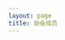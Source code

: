 ```yaml
---
layout: page
title: 协会成员
---
```


<script setup>
    import {
        VPTeamPage,
        VPTeamPageTitle,
        VPTeamMembers,
        VPTeamPageSection
    } from 'vitepress/theme';

    const members2021 = [
        {
            avatar: '/avatar/red.jpg',
            name: 'Red',
            desc: '大光头',
            org: '计算机学院',
            links: [
                {icon: {svg: '<img src="/cf.png"  alt="Codeforces"/>'}, link: 'https://codeforces.com/profile/ahey'},
            ]
        },
        {
            avatar: '/avatar/Constantine.jpg',
            name: 'Constantine',
            desc: '华师摸鱼人',
            org: '计算机学院',
            links: [
                {
                    icon: {svg: '<img src="/cf.png"  alt="Codeforces"/>'},
                    link: 'https://codeforces.com/profile/ClarkConstantine'
                },
            ]
        },
        {
            avatar: '/avatar/DengJ.jpg',
            name: 'DengJ',
            desc: '2021级  华为基地班',
            org: '计算机学院',
            links: [
                {icon: {svg: '<img src="/cf.png"  alt="Codeforces"/>'}, link: 'https://codeforces.com/profile/DengJ'},
            ]
        },
        {
            avatar: '/avatar/小念.png',
            name: '小念',
            desc: "真是会虚情假意呢<br/>想学算法是你们的自由，你们就请便吧<br/>到现在都还执着于xcpc，真难看<br/>你也差不多该忘记了吧<br/>那么那个比赛（蓝桥杯）算什么<br/>你讲的话和做的事全都互相矛盾<br/>我的湖北省赛队伍已经毁了<br/>绝对不可能再复活了<br/>我已经亲手将它结束了<br/>没有人那样拜托你<br/>这是最后的警告<br/>今后不要再和代码扯上关系了<br/>你是抱着多大的觉悟说出这种话的<br/>你只不过是一个学生，有办法背负其他人的人生吗<br/>“什么都愿意做”就是这么沉重的话<br/>做不来的事就别轻易说出口<br/>你这个人，满脑子都只想到自己呢",
            org: '计算机学院',
            links: [
                {
                    icon: {svg: '<img src="/cf.png"  alt="Codeforces"/>'},
                    link: 'https://codeforces.com/profile/starrall'
                },
            ]
        },
        {
            name: "ggboyy",
            desc: "喜欢多项式,但可能这辈子不能在赛场开出一道",
            avatar: "/avatar/ggboyy.jpg",
            org: '计算机学院',
            links: [
                {icon: {svg: '<img src="/cf.png"  alt="Codeforces"/>'}, link: 'https://codeforces.com/profile/ggboyy'},
            ]
        },
        {
            name: "🤩",
            desc: "🦄🐈🐈🐈",
            avatar: "/avatar/通天塔.jpg",
            org: '计算机学院',
            links: [
                {icon: {svg: '<img src="/cf.png"  alt="Codeforces"/>'}, link: 'https://codeforces.com/profile/foghorn'},
            ]
        },
        {
            name: "HuiZi",
            desc: "给我一个枕头，我能睡一整天",
            avatar: "/avatar/HuiZi.jpg",
            org: '人工智能教育学部 数字媒体技术',
            links: [
                {icon: {svg: '<img src="/cf.png"  alt="Codeforces"/>'}, link: 'https://codeforces.com/profile/HuiZi'},
            ]
        },
        {
            name: "Aiplc",
            desc: "计算机学院21级ACM唯一无评优废物",
            avatar: "/avatar/Aiplc.jpeg",
            org: '计算机学院',
            links: [
                {icon: {svg: '<img src="/cf.png"  alt="Codeforces"/>'}, link: 'https://codeforces.com/profile/Aoisrot'},
            ]
        },
        {
            name: "1935Zz",
            desc: "追风赶月莫停留<br/>平芜尽处是春山",
            avatar: "/avatar/1935Zz.jpeg",
            org: '计算机学院',
            links: [
                {icon: {svg: '<img src="/cf.png"  alt="Codeforces"/>'}, link: 'https://codeforces.com/profile/1935Zz'},
            ]
        },
        {
            name: "s62238",
            desc: "在线征婚，qq:1518376220速加",
            avatar: "/avatar/s62238.jpg",
            org: '人工智能教育学部 大数据',
            links: [
                {icon: {svg: '<img src="/cf.png"  alt="Codeforces"/>'}, link: 'https://codeforces.com/profile/yuhyuhy'},
            ]
        },
        {
            name: "TSerendipity",
            desc: "早睡早起",
            avatar: "/avatar/TSerendipity.jpg",
            org: '计算机学院',
            links: [
                {
                    icon: {svg: '<img src="/cf.png"  alt="Codeforces"/>'},
                    link: 'https://codeforces.com/profile/TSerendipity'
                },
            ]
        },
        {
            name: "chengor",
            desc: "cccccccccccccccccccccccccccccccccccccccccccccccccccccccccccccccccccccccccccccccccccccccccccccccccccccccccccccccccccccccccccccccccccccccccccccccccccccccccccccccccccccccccccccccccccccccccc",
            avatar: "/avatar/chengor.jpg",
            org: '人工智能教育学部 大数据',
            links: [
                {icon: {svg: '<img src="/cf.png"  alt="Codeforces"/>'}, link: 'https://codeforces.com/profile/chengor'},
            ]
        },
    ];
    const members2022 = [
        {
            name: "Sadbo1",
            desc: "Skydreamer",
            avatar: "/avatar/Sadbo1.jpg",
            org: '计算机学院',
            links: [
                {
                    icon: {svg: '<img src="/cf.png"  alt="Codeforces"/>'},
                    link: 'https://codeforces.com/profile/alex2354'
                },
            ]
        },
        {
            name: "wang_by",
            desc: "只是低能",
            avatar: "/avatar/wang_by.jpg",
            org: '计算机学院',
            links: [
                {icon: {svg: '<img src="/cf.png"  alt="Codeforces"/>'}, link: 'https://codeforces.com/profile/wang_by'},
            ]
        },
        {
            name: "wzxccnuwzx",
            desc: "华师懒人,不想动",
            avatar: "/avatar/wzxccnuwzx.jpg",
            org: '计算机学院',
            links: [
                {
                    icon: {svg: '<img src="/cf.png"  alt="Codeforces"/>'},
                    link: 'https://codeforces.com/profile/wzxccnuwzx210'
                },
            ]
        },
        {
            name: "sheep",
            desc: "什么都垫底 (",
            avatar: "/avatar/sheep.jpg",
            org: '计算机学院',
            links: [
                {
                    icon: {svg: '<img src="/cf.png"  alt="Codeforces"/>'},
                    link: 'https://codeforces.com/profile/ccnusheep'
                },
            ]
        },
        {
            name: "砥",
            desc: "这个人很懒，没有简介，快提醒他写简介",
            avatar: "/avatar/砥.jpg",
            org: '人工智能教育学部',
            links: [
                {
                    icon: {svg: '<img src="/cf.png"  alt="Codeforces"/>'},
                    link: 'https://codeforces.com/profile/woertt'
                },
            ]
        },
        {
            name: "writingdog",
            desc: "这是谁？",
            avatar: "/avatar/writingdog.jpg",
            org: '计算机学院',
            links: [
                {
                    icon: {svg: '<img src="/cf.png"  alt="Codeforces"/>'},
                    link: 'https://codeforces.com/profile/writingdog'
                },
            ]
        },
        {
            name: "Wqsing",
            desc: "别学离散了，成为单位元了！",
            avatar: "/avatar/Wqsing.jpg",
            org: '人工智能教育学部 大数据',
            links: [
                {
                    icon: {svg: '<img src="/cf.png"  alt="Codeforces"/>'},
                    link: 'https://codeforces.com/profile/Wqq2022214662'
                },
            ]
        },
        {
            name: "VladmirZ",
            desc: "｛\"code\": 418, \"msg\": \"I\'m a teapot\"｝",
            avatar: "/avatar/VladmirZ.jpg",
            org: '人工智能教育学部 教育技术学',
            sponsor: '/sponsor/VladmirZ.png',
            links: [
                {
                    icon: {svg: '<img src="/cf.png"  alt="Codeforces"/>'},
                    link: 'https://codeforces.com/profile/VladmirZ'
                },
            ]
        },
        {
            name: "neurotic",
            desc: "yb与sp的挂件",
            avatar: "/avatar/neurotic.jpg",
            org: '计算机学院',
            links: [
                {
                    icon: {svg: '<img src="/cf.png"  alt="Codeforces"/>'},
                    link: 'https://codeforces.com/profile/Neurotical'
                },
            ]
        },
        {
            name: "张小盆",
            desc: "你是小盆？那我是谁袜(⊙o⊙)？",
            avatar: "/avatar/张小盆.jpg",
            org: '计算机学院',
            links: [
                {
                    icon: {svg: '<img src="/cf.png"  alt="Codeforces"/>'},
                    link: 'https://codeforces.com/profile/zhangxiaopen'
                },
            ]
        },
        {
            name: "LogSingleDog",
            desc: "既没头脑，又不高兴",
            avatar: "/avatar/LogSingleDog.jpg",
            org: '计算机学院',
            links: [
                {
                    icon: {svg: '<img src="/cf.png"  alt="Codeforces"/>'},
                    link: 'https://codeforces.com/profile/LogSingleDog'
                },
            ]
        },
        {
            name: "Clementine",
            desc: "灰名大菜鸡",
            avatar: "/avatar/Clementine.jpg",
            org: '计算机学院',
            links: [
                {
                    icon: {svg: '<img src="/cf.png"  alt="Codeforces"/>'},
                    link: 'https://codeforces.com/profile/2865730850'
                },
            ]
        },
        {
            name: "zeng_wj",
            desc: "这个人更懒，懒到收付款都懒得放......",
            avatar: "/avatar/zeng_wj.jpg",
            org: '计算机学院',
            links: [
                {icon: {svg: '<img src="/cf.png"  alt="Codeforces"/>'}, link: 'https://codeforces.com/profile/zeng_wj'},
            ]
        }
    ];
    const members2020 = [
        {
            avatar: '/avatar/xiong_dream_master.jpg',
            name: 'xiong_dream_master',
            desc: 'I can\'t go back to yesterday because I was a different person then.',
            title: 'ICPC金 / 北航硕',
            org: '计算机学院',
            links: [
                {
                    icon: {svg: '<img src="/cf.png"  alt="Codeforces"/>'},
                    link: 'https://codeforces.com/profile/xiong_dream_master'
                },
            ]
        },
        {
            avatar: '/avatar/Chime.jpg',
            name: 'Chime（ZIMA）',
            desc: '犬吠 · King',
            title: 'ICPC金 / 浙大cs硕',
            org: '计算机学院',
            links: [
                {
                    icon: {svg: '<img src="/cf.png"  alt="Codeforces"/>'},
                    link: 'https://codeforces.com/profile/chime'
                },
            ]
        },
        {
            avatar: '/avatar/Sirly.jpg',
            name: 'Sirly',
            desc: '这是一行字',
            title: '美团',
            org: '人工智能教育学部',
        },
        {
            avatar: '/avatar/zgt2001.jpg',
            name: 'zgt2001',
            desc: '如果这题过了，请我把我的头像挂在队友床头',
            org: '计算机学院',
        },
        {
            avatar: '/avatar/Happy_water.jpg',
            name: 'Happy_water',
            desc: '原始人，起洞！',
            org: '计算机学院',
        },
        {
            avatar: '/avatar/zekun.jpg',
            name: 'zekun',
            org: '人工智能教育学部',
        },
        {
            avatar: '/avatar/sanfen.jpg',
            name: 'sanfen',
            title: '世界',
            desc: '虽然我叫sanfen但我不会三分',
            org: '计算机学院',
        },
        {
            avatar: '/avatar/雾满杨溪.jpg',
            name: '雾满杨溪',
            title: '美团infra',
            desc: 'QQ344327193',
            org: '计算机学院',
        },
        {
            avatar: '/avatar/pipe_dream.jpg',
            name: 'pipe_dream',
            desc: '这个人很懒，什么都没写',
            org: '人工智能教育学部',
        },
    ];
    const members2019 = [
        {
            avatar: '/avatar/jiang_jiang.png',
            name: 'jiang_jiang',
            desc: '̊ଳ ̊',
            title: 'XCPC银 / 快手',
            org: '计算机学院',
        },
        {
            avatar: '/avatar/cminus.jpg',
            name: 'cminus',
            desc: '地球和学校能不能在组会前爆炸（已黑化）',
            title: '深职院硕',
            org: '计算机学院',
        },
        {
            avatar: '/avatar/csa.jpeg',
            name: 'csa',
            desc: 'allin美股中',
            title: '不知名小厂',
            org: '计算机学院',
        }, 
        {
            avatar: '/avatar/convicnow.png',
            name: 'convicnow',
            desc: 'why striving',
            title: '字节',
            org: '计算机学院',
        },    
        {
            avatar: '/avatar/Liu,Yaowei.jpg',
            name: 'Liu,Yaowei',
            desc: '宇宙之大，能够相识，已是难得',
            title: '美团杂工',
            org: '计算机学院',
        },   
        {
            avatar: '/avatar/lebrontianyi.jpg',
            name: 'lebrontianyi',
            desc: '∑痛苦==∑幸福',
            title: '华科硕',
            org: '人工智能教育学部',
        },
    ];
    const members2018 = [
        {
            name: "hyta4982",
            desc: "想上cf红名的打工人，欢迎学弟学妹找我内推",
            avatar: "/avatar/hyta4982.jpg",
            title: "XCPC金 / 小马智行决策规划算法工程师",
            org: '首届大数据小白鼠',
            links: [
                {
                    icon: {svg: '<img src="/cf.png"  alt="Codeforces"/>'},
                    link: 'https://codeforces.com/profile/hyta4982'
                },
            ]
        },
    ];
    const members2017 = [
        {
            avatar: '/avatar/邓艾.jpg',
            name: '邓艾',
            desc: 'Always Day 1',
            title: 'ICPC金 / 清华硕',
            org: '计算机学院',
        },
        {
            avatar: '/avatar/雨橙.jpg',
            name: '雨橙',
            desc: '三天不练手生',
            org: '计算机学院',
        },
        {
            avatar: '/avatar/白禾笙菌.jpg',
            name: '白禾笙菌',
            desc: '美好难敌岁月，孤独贯穿始终。',
            org: '计算机学院',
        },
        {
            avatar: '/avatar/zyf.jpg',
            name: 'zyf',
            /* title: '资深游戏客户端开发，就职于北京某游戏大厂', */
            desc: '干啥啥不行，花里胡哨第一名',
            org: '计算机学院',
            links: [
                {
                    icon: {svg: '<img src="/cf.png"  alt="Codeforces"/>'},
                    link: 'https://codeforces.com/profile/debugforever'
                },
            ]
        },
    ];
    const members2016 = [
        {
            avatar: '/avatar/Hooinkyoma.jpg',
            name: 'Hooinkyoma',
            desc: '华中师大一附中诚聘教练，详情qq：982253033 或者+v: z982253033',
            title: 'ICPC金 / 华师一附中教练 / 北大硕',
            org: '计算机学院',
        },
    ];
    const members2015 = [
        {
            avatar: '/avatar/myk.jpg',
            name: '孟永康',
            desc: '微信 fanesemyk',
            title: '衍复投资',
            org: '计算机学院',
        },
        {
            avatar: '/avatar/ExRoc.jpg',
            name: 'ExRoc',
            desc: '因为追着雪，所以遇见山，因为看见光，就勇敢做了梦。',
            title: 'ccnu 铜铜铜 / 字节跳动 / 拼多多',
            org: '物理科学与技术学院',
        },
    ];   
    const members2013 = [
        {
            avatar: '/avatar/xuelanghu.jpg',
            name: 'xuelanghu',
            desc: '我们再来一次，这次好好来',
            title: 'ccnu铁王 / 华为 / 安途智行',
            org: '计算机学院',
        },     
        {
            avatar: '/avatar/nndxy.jpg',
            name: 'nndxy',
            desc: '永不丧失对生活的热情，人生就是要不停地战斗！',
            title: 'ccnu铁王队友 / 华为',
            org: '计算机学院',
        },
    ];  
    const members2012 = [
        {
            avatar: '/avatar/Iris_Zeng.jpg',
            name: 'Iris_Zeng',
            desc: 'msbct！(马上被辞退！)',
            title: 'icpc 铁铜银 / 华为',
            org: '计算机学院',
        },
    ];
</script>

<VPTeamPage>
    <VPTeamPageTitle>
        <template #title>CCNU ACM协会</template>
        <template #lead>太庙</template>
    </VPTeamPageTitle>
    <VPTeamPageSection>
        <template #title>2022级</template>
        <template #lead>...</template>
        <template #members>
            <VPTeamMembers size="small" :members="members2022"/>
        </template>
    </VPTeamPageSection>
    <VPTeamPageSection>
        <template #title>2021级</template>
        <template #lead>...</template>
        <template #members>
            <VPTeamMembers size="small" :members="members2021"/>
        </template>
    </VPTeamPageSection>
    <VPTeamPageSection>
        <template #title>2020级</template>
        <template #lead>...</template>
        <template #members>
            <VPTeamMembers size="small" :members="members2020"/>
        </template>
    </VPTeamPageSection>
    <VPTeamPageSection>
        <template #title>2019级</template>
        <template #lead>...</template>
        <template #members>
            <VPTeamMembers size="small" :members="members2019"/>
        </template>
    </VPTeamPageSection>
    <VPTeamPageSection>
        <template #title>2018级</template>
        <template #lead>...</template>
        <template #members>
            <VPTeamMembers size="small" :members="members2018"/>
        </template>
    </VPTeamPageSection>
    <VPTeamPageSection>
        <template #title>2017级</template>
        <template #lead>...</template>
        <template #members>
            <VPTeamMembers size="small" :members="members2017"/>
        </template>
    </VPTeamPageSection>
    <VPTeamPageSection>
        <template #title>2016级</template>
        <template #lead>...</template>
        <template #members>
            <VPTeamMembers size="small" :members="members2016"/>
        </template>
    </VPTeamPageSection>
    <VPTeamPageSection>
        <template #title>2015级</template>
        <template #lead>...</template>
        <template #members>
            <VPTeamMembers size="small" :members="members2015"/>
        </template>
    </VPTeamPageSection>  
    <VPTeamPageSection>
        <template #title>2013级</template>
        <template #lead>...</template>
        <template #members>
            <VPTeamMembers size="small" :members="members2013"/>
        </template>
    </VPTeamPageSection>  
    <VPTeamPageSection>
        <template #title>2012级</template>
        <template #lead>...</template>
        <template #members>
            <VPTeamMembers size="small" :members="members2012"/>
        </template>
    </VPTeamPageSection>
</VPTeamPage>